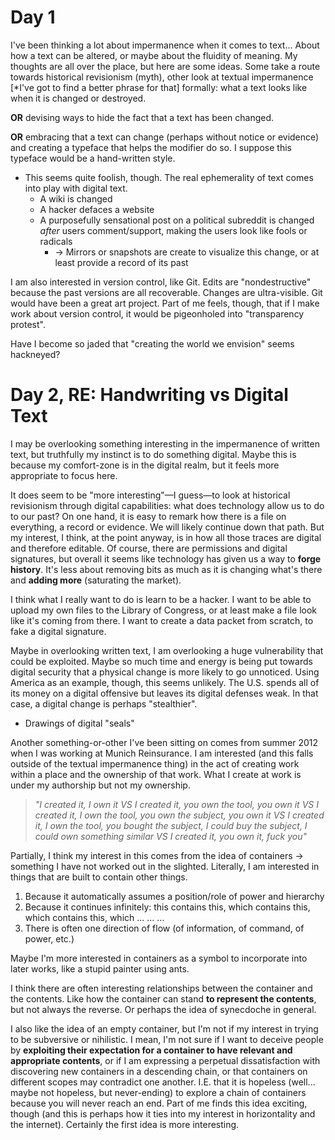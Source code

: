 # Day 1
I've been thinking a lot about impermanence when it comes to text... About how a text can be altered, or maybe about the fluidity of meaning. My thoughts are all over the place, but here are some ideas. Some take a route towards historical revisionism (myth), other look at textual impermanence [*I've got to find a better phrase for that] formally: what a text looks like when it is changed or destroyed.

**OR** devising ways to hide the fact that a text has been changed.

**OR** embracing that a text can change (perhaps without notice or evidence) and creating a typeface that helps the modifier do so. I suppose this typeface would be a hand-written style.
- This seems quite foolish, though. The real ephemerality of text comes into play with digital text.
	* A wiki is changed
	* A hacker defaces a website
	* A purposefully sensational post on a political subreddit is changed *after* users comment/support, making the users look like fools or radicals
		- → Mirrors or snapshots are create to visualize this change, or at least provide a record of its past

I am also interested in version control, like Git. Edits are "nondestructive" because the past versions are all recoverable. Changes are ultra-visible. Git would have been a great art project. Part of me feels, though, that if I make work about version control, it would be pigeonholed into "transparency protest". 

Have I become so jaded that "creating the world we envision" seems hackneyed? 

# Day 2, RE: Handwriting vs Digital Text
I may be overlooking something interesting in the impermanence of written text, but truthfully my instinct is to do something digital. Maybe this is because my comfort-zone is in the digital realm, but it feels more appropriate to focus here. 

It does seem to be "more interesting"—I guess—to look at historical revisionism through digital capabilities: what does technology allow us to do to our past? On one hand, it is easy to remark how there is a file on everything, a record or evidence. We will likely continue down that path. But my interest, I think, at the point anyway, is in how all those traces are digital and therefore editable. Of course, there are permissions and digital signatures, but overall it seems like technology has given us a way to **forge history**. It's less about removing bits as much as it is changing what's there and **adding more** (saturating the market). 

I think what I really want to do is learn to be a hacker. I want to be able to upload my own files to the Library of Congress, or at least make a file look like it's coming from there. I want to create a data packet from scratch, to fake a digital signature. 

Maybe in overlooking written text, I am overlooking a huge vulnerability that could be exploited. Maybe so much time and energy is being put towards digital security that a physical change is more likely to go unnoticed. Using America as an example, though, this seems unlikely. The U.S. spends all of its money on a digital offensive but leaves its digital defenses weak. In that case, a digital change is perhaps "stealthier". 

- Drawings of digital "seals"

Another something-or-other I've been sitting on comes from summer 2012 when I was working at Munich Reinsurance. I am interested (and this falls outside of the textual impermanence thing) in the act of creating work within a place and the ownership of that work. What I create at work is under my authorship but not my ownership. 
> *"I created it, I own it*
> *VS*
> *I created it, you own the tool, you own it*
> *VS*
> *I created it, I own the tool, you own the subject, you own it*
> *VS*
> *I created it, I own the tool, you bought the subject, I could buy the subject, I could own something similar* 
> *VS*
> *I created it, you own it, fuck you"*

Partially, I think my interest in this comes from the idea of containers → something I have not worked out in the slighted. Literally, I am interested in things that are built to contain other things. 
1. Because it automatically assumes a position/role of power and hierarchy
2. Because it continues infinitely: this contains this, which contains this, which contains this, which ... ... ...
3. There is often one direction of flow (of information, of command, of power, etc.)

Maybe I'm more interested in containers as a symbol to incorporate into later works, like a stupid painter using ants. 

I think there are often interesting relationships between the container and the contents. Like how the container can stand **to represent the contents**, but not always the reverse. Or perhaps the idea of synecdoche in general. 

I also like the idea of an empty container, but I'm not if my interest in trying to be subversive or nihilistic. I mean, I'm not sure if I want to deceive people by **exploiting their expectation for a container to have relevant and appropriate contents**, or if I am expressing a perpetual dissatisfaction with discovering new containers in a descending chain, or that containers on different scopes may contradict one another. I.E. that it is hopeless (well... maybe not hopeless, but never-ending) to explore a chain of containers because you will never reach an end. Part of me finds this idea exciting, though (and this is perhaps how it ties into my interest in horizontality and the internet). Certainly the first idea is more interesting.